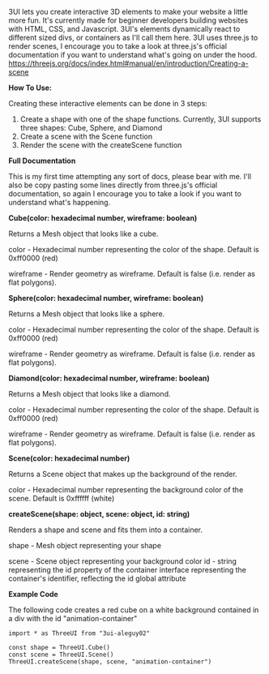 3UI lets you create interactive 3D elements to make your website a little more fun. It's currently made for beginner developers building websites with HTML, CSS, and Javascript. 3UI's elements dynamically react to different sized divs, or containers as I'll call them here. 3UI uses three.js to render scenes, I encourage you to take a look at three.js's official documentation if you want to understand what's going on under the hood.
https://threejs.org/docs/index.html#manual/en/introduction/Creating-a-scene

**How To Use:**

Creating these interactive elements can be done in 3 steps:
1) Create a shape with one of the shape functions. Currently, 3UI supports three shapes: Cube, Sphere, and Diamond
2) Create a scene with the Scene function
3) Render the scene with the createScene function

**Full Documentation**

This is my first time attempting any sort of docs, please bear with me. I'll also be copy pasting some lines directly from three.js's official documentation, so again I encourage you to take a look if you want to understand what's happening.

**Cube(color: hexadecimal number, wireframe: boolean)**

Returns a Mesh object that looks like a cube.

color - Hexadecimal number representing the color of the shape. Default is 0xff0000 (red)

wireframe - Render geometry as wireframe. Default is false (i.e. render as flat polygons).



**Sphere(color: hexadecimal number, wireframe: boolean)**

Returns a Mesh object that looks like a sphere.

color - Hexadecimal number representing the color of the shape. Default is 0xff0000 (red)

wireframe - Render geometry as wireframe. Default is false (i.e. render as flat polygons).


**Diamond(color: hexadecimal number, wireframe: boolean)**

Returns a Mesh object that looks like a diamond.

color - Hexadecimal number representing the color of the shape. Default is 0xff0000 (red)

wireframe - Render geometry as wireframe. Default is false (i.e. render as flat polygons).



**Scene(color: hexadecimal number)**

Returns a Scene object that makes up the background of the render.

color - Hexadecimal number representing the background color of the scene. Default is 0xffffff (white)


**createScene(shape: object, scene: object, id: string)**

Renders a shape and scene and fits them into a container.

shape - Mesh object representing your shape

scene - Scene object representing your background color
id - string representing the id property of the container interface representing the container's identifier, reflecting the id global attribute

**Example Code**

The following code creates a red cube on a white background contained in a div with the id "animation-container"

```
import * as ThreeUI from "3ui-aleguy02"

const shape = ThreeUI.Cube()
const scene = ThreeUI.Scene()
ThreeUI.createScene(shape, scene, "animation-container")
```
